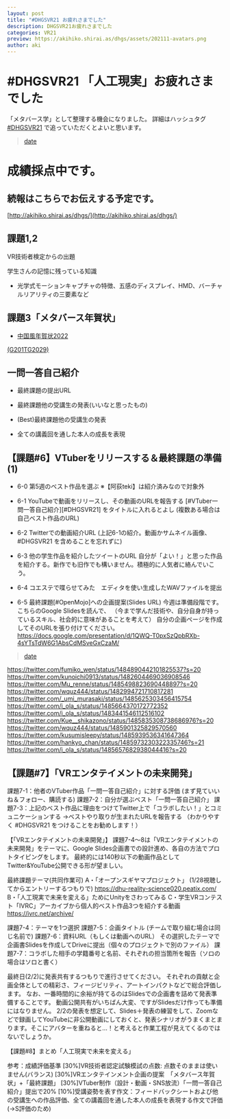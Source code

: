 ```yaml
---
layout: post
title: "#DHGSVR21 お疲れさまでした"
description: DHGSVR21お疲れさまでした
categories: VR21
preview: https://akihiko.shirai.as/dhgs/assets/202111-avatars.png
author: aki
---
```



# #DHGSVR21 「人工現実」お疲れさまでした

「メタバース学」として整理する機会になりました。
詳細はハッシュタグ [#DHGSVR21](https://twitter.com/hashtag/DHGSVR21?src=hashtag_click&f=live) で追っていただくとよいと思います。

<blockquote class="twitter-tweet" data-width="550" data-dnt="true"><p lang="ja" dir="ltr"></p><a href="https://twitter.com/o_ob/status/1489510883814690816">date</a></blockquote>



# 成績採点中です。

## 続報はこちらでお伝えする予定です。

[http://akihiko.shirai.as/dhgs/](http://akihiko.shirai.as/dhgs/)


## 課題1,2

VR技術者検定からの出題

学生さんの記憶に残っている知識

- 光学式モーションキャプチャの特徴、五感のディスプレイ、HMD、バーチャルリアリティの三要素など

## 課題3「メタバース年賀状」

- [中国風年賀状2022](https://hubs.mozilla.com/6m9QZG5/G201TG2029)

[(G201TG2029)](https://hubs.mozilla.com/DFENV6Z)


## 一問一答自己紹介	

- 最終課題の提出URL	

- 最終課題他の受講生の発表(いいなと思ったもの)

- (Best)最終課題他の受講生の発表

- 全ての講義回を通した本人の成長を表現

## 【課題#6】VTuberをリリースする＆最終課題の準備(1)

- 6-0 第5週のベスト作品を選ぶ ※【阿荻teki】は紹介済みなので対象外
- 6-1 YouTubeで動画をリリースし、その動画のURLを報告する
[#VTuber一問一答自己紹介][#DHGSVR21] をタイトルに入れるとよし
(複数ある場合は自己ベスト作品のURL)

- 6-2 Twitterでの動画紹介URL
(上記6-1の紹介。動画かサムネイル画像、 #DHGSVR21 を含めることを忘れずに)
- 6-3 他の学生作品を紹介したツイートのURL
自分が「よい！」と思った作品を紹介する。新作でも旧作でも構いません。積極的に人気者に絡んでいこう。
- 6-4 コエステで喋らせてみた　エディタを使い生成したWAVファイルを提出
- 6-5 最終課題[#OpenMojo]への企画提案(Slides URL)
今週は準備段階です。こちらのGoogle Slidesを読んで、
（今まで学んだ技術や、自分自身が持っているスキル、社会的に意味があることを考えて）
自分の企画ページを作成してそのURLを張り付けてください。 
https://docs.google.com/presentation/d/1QWQ-T0pxSzQpbRXb-4sYTsTdW6G1AbsCdMSveGxCzaM/


<blockquote class="twitter-tweet" data-width="550" data-dnt="true"><p lang="ja" dir="ltr"></p><a href="https://twitter.com/AshtraSpirit/status/1485199230650433540">date</a></blockquote>


https://twitter.com/fumiko_wen/status/1484890442101825537?s=20
https://twitter.com/kunoichi0913/status/1482604469036908546
https://twitter.com/Mu_renne/status/1485498823690448897?s=20
https://twitter.com/wquz444/status/1482994721710817281
https://twitter.com/_umi_murasaki/status/1485625303456415754
https://twitter.com/i_ola_s/status/1485664370172772352
https://twitter.com/i_ola_s/status/1483441546112516102
https://twitter.com/Kue__shikazono/status/1485835308738686976?s=20
https://twitter.com/wquz444/status/1485901325829570560
https://twitter.com/kusumisleepy/status/1485939536341647364
https://twitter.com/hankyo_chan/status/1485973230322335746?s=21
https://twitter.com/i_ola_s/status/1485657682938044416?s=20


## 【課題#7】「VRエンタテイメントの未来開発」

課題7-1：他者のVTuber作品「一問一答自己紹介」に対する評価
(まず見ていいね＆フォロー、購読する)
課題7-2：自分が選ぶベスト「一問一答自己紹介」
課題7-3：上記のベスト作品に理由をつけてTwitter上で「コラボしたい！」とコミュニケーションする
→ベストやり取りが生まれたURLを報告する
（わかりやすく #DHGSVR21 をつけることをお勧めします！）


【「VRエンタテイメントの未来開発」】
課題7-4～8は「VRエンタテイメントの未来開発」をテーマに、Google Slides企画書での設計進め、各自の方法でプロトタイピングをします。
最終的には140秒以下の動画作品としてTwitter&YouTube公開できる形が望ましい。

最終課題テーマ(共同作業可)
A・「オープンスギヤマプロジェクト」
(1/28視聴してからエントリーするつもりで) https://dhu-reality-science020.peatix.com/
B・「人工現実で未来を変える」ためにUnityをさわってみる
C・学生VRコンテスト「IVRC」アーカイブから個人的ベスト作品3つを紹介する動画
https://ivrc.net/archive/

課題7-4：テーマを1つ選択
課題7-5：企画タイトル
(チームで取り組む場合は同じ名前で)
課題7-6：資料URL（もしくは動画へのURL）
その選択したテーマで企画書Slidesを作成してDriveに提出（個々のプロジェクトで別のファイル）
課題7-7：コラボした相手の学籍番号と名前、それぞれの担当箇所を報告（ソロの場合はソロと書く）

最終日(2/2)に発表共有するつもりで進行させてください。
それぞれの貢献と企画全体としての精彩さ、フィージビリティ、アートインパクトなどで総合評価します。
なお、一番時間的に余裕が持てるのはSlidesでの企画書を詰めて発表準備することです。
動画公開共有がいちばん大変、ですがSlidesだけ作っても準備にはなりません。
2/2の発表を想定して、Slides＋発表の練習をして、Zoomなどで録画してYouTubeに非公開動画にしておくと、発表シナリオがうまくまとまります。そこにアバターを重ねると…！と考えると作業工程が見えてくるのではないでしょうか。

【課題#8】まとめ「人工現実で未来を変える」

参考：成績評価基準
[30%]VR技術者認定試験模試の点数: 点数そのままは使いません(バランス)
[30%]VRエンタテインメント企画の提案　「メタバース年賀状」+「最終課題」
[30%]VTuber制作（設計・動画・SNS放流）「一問一答自己紹介」提出で20%
[10%]受講姿勢を表す作文：フィードバックシートおよび他の受講生への作品評価、全ての講義回を通した本人の成長を表現する作文で評価 (→S評価のため)



